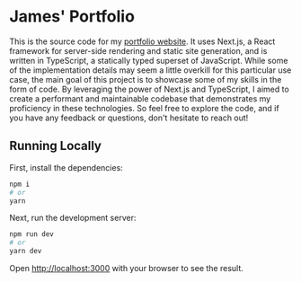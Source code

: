 # James' Portfolio

This is the source code for my [portfolio website](https://www.jameskbecker.com/). It uses Next.js, a React framework for server-side rendering and static site generation, and is written in TypeScript, a statically typed superset of JavaScript. While some of the implementation details may seem a little overkill for this particular use case, the main goal of this project is to showcase some of my skills in the form of code. By leveraging the power of Next.js and TypeScript, I aimed to create a performant and maintainable codebase that demonstrates my proficiency in these technologies. So feel free to explore the code, and if you have any feedback or questions, don't hesitate to reach out!

## Running Locally

First, install the dependencies:

```bash
npm i
# or
yarn
```

Next, run the development server:

```bash
npm run dev
# or
yarn dev
```

Open [http://localhost:3000](http://localhost:3000) with your browser to see the result.
